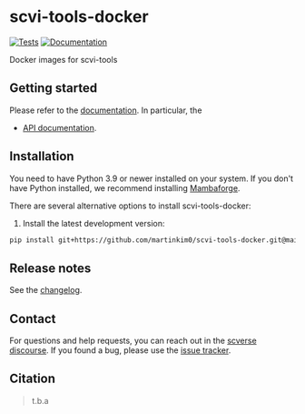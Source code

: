 # scvi-tools-docker

[![Tests][badge-tests]][link-tests]
[![Documentation][badge-docs]][link-docs]

[badge-tests]: https://img.shields.io/github/actions/workflow/status/martinkim0/scvi-tools-docker/test.yaml?branch=main
[link-tests]: https://github.com/YosefLab/scvi-tools-docker/actions/workflows/test.yml
[badge-docs]: https://img.shields.io/readthedocs/scvi-tools-docker

Docker images for scvi-tools

## Getting started

Please refer to the [documentation][link-docs]. In particular, the

-   [API documentation][link-api].

## Installation

You need to have Python 3.9 or newer installed on your system. If you don't have
Python installed, we recommend installing [Mambaforge](https://github.com/conda-forge/miniforge#mambaforge).

There are several alternative options to install scvi-tools-docker:

<!--
1) Install the latest release of `scvi-tools-docker` from `PyPI <https://pypi.org/project/scvi-tools-docker/>`_:

```bash
pip install scvi-tools-docker
```
-->

1. Install the latest development version:

```bash
pip install git+https://github.com/martinkim0/scvi-tools-docker.git@main
```

## Release notes

See the [changelog][changelog].

## Contact

For questions and help requests, you can reach out in the [scverse discourse][scverse-discourse].
If you found a bug, please use the [issue tracker][issue-tracker].

## Citation

> t.b.a

[scverse-discourse]: https://discourse.scverse.org/
[issue-tracker]: https://github.com/martinkim0/scvi-tools-docker/issues
[changelog]: https://scvi-tools-docker.readthedocs.io/latest/changelog.html
[link-docs]: https://scvi-tools-docker.readthedocs.io
[link-api]: https://scvi-tools-docker.readthedocs.io/latest/api.html
